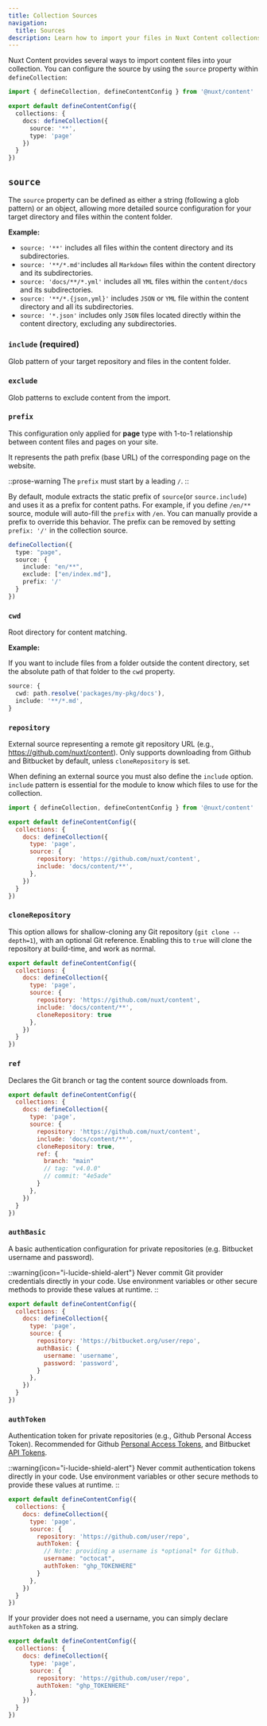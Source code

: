 ```yaml
---
title: Collection Sources
navigation:
  title: Sources
description: Learn how to import your files in Nuxt Content collections.
---
```


Nuxt Content provides several ways to import content files into your collection. You can configure the source by using the `source` property within `defineCollection`:

```ts [content.config.ts]
import { defineCollection, defineContentConfig } from '@nuxt/content'

export default defineContentConfig({
  collections: {
    docs: defineCollection({
      source: '**',
      type: 'page'
    })
  }
})
```

## `source`

The `source` property can be defined as either a string (following a glob pattern) or an object, allowing more detailed source configuration for your target directory and files within the content folder.

**Example:**

- `source: '**'` includes all files within the content directory and its subdirectories.
- `source: '**/*.md'`includes all `Markdown` files within the content directory and its subdirectories.
- `source: 'docs/**/*.yml'` includes all `YML` files within the `content/docs` and its subdirectories.
- `source: '**/*.{json,yml}'` includes `JSON` or `YML` file within the content directory and all its subdirectories.
- `source: '*.json'` includes only `JSON` files located directly within the content directory, excluding any subdirectories.

### `include` (required)

Glob pattern of your target repository and files in the content folder.

### `exclude`

Glob patterns to exclude content from the import.

### `prefix`

This configuration only applied for **page** type with 1-to-1 relationship between content files and pages on your site.

It represents the path prefix (base URL) of the corresponding page on the website.

::prose-warning
The `prefix` must start by a leading `/`.
::

By default, module extracts the static prefix of `source`(or `source.include`) and uses it as a prefix for content paths. For example, if you define `/en/**` source, module will auto-fill the `prefix` with `/en`. You can manually provide a prefix to override this behavior. The prefix can be removed by setting `prefix: '/'` in the collection source.

```ts
defineCollection({
  type: "page",
  source: {
    include: "en/**",
    exclude: ["en/index.md"],
    prefix: '/'
  }
})
```

### `cwd`

Root directory for content matching.

**Example:**

If you want to include files from a folder outside the content directory, set the absolute path of that folder to the `cwd` property.

```ts
source: {
  cwd: path.resolve('packages/my-pkg/docs'),
  include: '**/*.md',
}
```

### `repository`

External source representing a remote git repository URL (e.g., <https://github.com/nuxt/content>). Only supports downloading from Github and Bitbucket by default, unless `cloneRepository` is set.

When defining an external source you must also define the `include` option.
`include` pattern is essential for the module to know which files to use for the collection.

```js
import { defineCollection, defineContentConfig } from '@nuxt/content'

export default defineContentConfig({
  collections: {
    docs: defineCollection({
      type: 'page',
      source: {
        repository: 'https://github.com/nuxt/content',
        include: 'docs/content/**',
      },
    })
  }
})
```

### `cloneRepository`
This option allows for shallow-cloning any Git repository (`git clone --depth=1`), with an optional Git reference. Enabling this to `true` will clone the repository at build-time, and work as normal.

```js
export default defineContentConfig({
  collections: {
    docs: defineCollection({
      type: 'page',
      source: {
        repository: 'https://github.com/nuxt/content',
        include: 'docs/content/**',
        cloneRepository: true
      },
    })
  }
})
```

### `ref`
Declares the Git branch or tag the content source downloads from.
```js
export default defineContentConfig({
  collections: {
    docs: defineCollection({
      type: 'page',
      source: {
        repository: 'https://github.com/nuxt/content',
        include: 'docs/content/**',
        cloneRepository: true,
        ref: {
          branch: "main"
          // tag: "v4.0.0"
          // commit: "4e5ade"
        }
      },
    })
  }
})
```


### `authBasic`
A basic authentication configuration for private repositories (e.g. Bitbucket username and password).

::warning{icon="i-lucide-shield-alert"}
Never commit Git provider credentials directly in your code. Use environment variables or other secure methods to provide these values at runtime.
::

```js
export default defineContentConfig({
  collections: {
    docs: defineCollection({
      type: 'page',
      source: {
        repository: 'https://bitbucket.org/user/repo',
        authBasic: {
          username: 'username',
          password: 'password',
        }
      },
    })
  }
})
```

### `authToken`
Authentication token for private repositories (e.g., Github Personal Access Token). Recommended for Github [Personal Access Tokens](https://docs.github.com/en/authentication/keeping-your-account-and-data-secure/managing-your-personal-access-tokens), and Bitbucket [API Tokens](https://support.atlassian.com/bitbucket-cloud/docs/using-api-tokens/).

::warning{icon="i-lucide-shield-alert"}
Never commit authentication tokens directly in your code. Use environment variables or other secure methods to provide these values at runtime.
::
```js
export default defineContentConfig({
  collections: {
    docs: defineCollection({
      type: 'page',
      source: {
        repository: 'https://github.com/user/repo',
        authToken: {
          // Note: providing a username is *optional* for Github.
          username: "octocat",
          authToken: "ghp_TOKENHERE"
        }
      },
    })
  }
})
```
If your provider does not need a username, you can simply declare `authToken` as a string.

```js
export default defineContentConfig({
  collections: {
    docs: defineCollection({
      type: 'page',
      source: {
        repository: 'https://github.com/user/repo',
        authToken: "ghp_TOKENHERE"
      },
    })
  }
})
```
